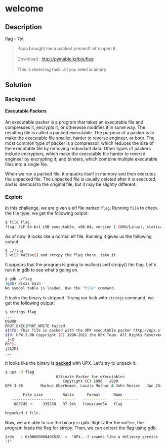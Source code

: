 # welcome

## Description

flag - 7pt

> Papa brought me a packed present! let's open it. <br> <br>
> Download : http://pwnable.kr/bin/flag <br> <br>
> This is reversing task. all you need is binary


## Solution

### Background

#### Executable Packers

An executable packer is a program that takes an executable file and compresses it, encrypts it, or otherwise modifies it in some way. The resulting file is called a packed executable. The purpose of a packer is to make the executable file smaller, harder to reverse engineer, or both. The most common type of packer is a compressor, which reduces the size of the executable file by removing redundant data. Other types of packers include encryptors, which make the executable file harder to reverse engineer by encrypting it, and binders, which combine multiple executable files into a single file.

When we run a packed file, it unpacks itself in memory and then executes the unpacked file. The unpacked file is usually deleted after it is executed, and is identical to the original file, but it may be slightly different.


### Exploit

In this challenge, we are given a elf file named ```flag```. Running ```file``` to check the file type, we get the following output:

```bash
$ file flag
flag: ELF 64-bit LSB executable, x86-64, version 1 (GNU/Linux), statically linked, no section header
```

As of now, it looks like a normal elf file. Running it gives us the following output:

```bash
$ ./flag
I will malloc() and strcpy the flag there. take it.
```

It appears that the program is going to malloc() and strcpy() the flag. Let's run it in gdb to see what's going on.

```bash
$ gdb ./flag
(gdb) disas main
No symbol table is loaded. Use the "file" command.
```

It looks the binary is stripped. Trying our luck with ```strings``` command, we get the following output:

```bash
$ strings flag
...
USQRH
PROT_EXEC|PROT_WRITE failed.
$Info: This file is packed with the UPX executable packer http://upx.sf.net $
$Id: UPX 3.08 Copyright (C) 1996-2011 the UPX Team. All Rights Reserved. $
_j<X
Ph^)-
j2AZE)
...
```

It looks like the binary is **[packed](#executable-packers)** with UPX. Let's try to unpack it.

```bash
$ upx -d flag
                       Ultimate Packer for eXecutables
                          Copyright (C) 1996 - 2020
UPX 3.96        Markus Oberhumer, Laszlo Molnar & John Reiser   Jan 23rd 2020

        File size         Ratio      Format      Name
   --------------------   ------   -----------   -----------
    883745 <-    335288   37.94%   linux/amd64   flag

Unpacked 1 file.
```

Now, we are able to run the binary in gdb. Right after the ```malloc```, the program loads the flag for strcpy. Then, we can extract the flag using gdb.

```
$rdx   : 0x00000000496628  →  "UPX...? sounds like a delivery service :)"
```
